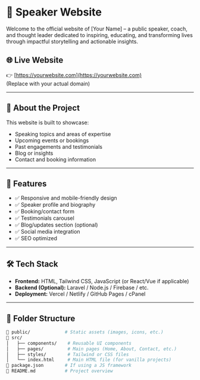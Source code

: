 # 🎤 Speaker Website

Welcome to the official website of [Your Name] – a public speaker, coach, and thought leader dedicated to inspiring, educating, and transforming lives through impactful storytelling and actionable insights.

## 🌐 Live Website
👉 [https://yourwebsite.com](https://yourwebsite.com)  
(Replace with your actual domain)

---

## 📌 About the Project

This website is built to showcase:

- Speaking topics and areas of expertise
- Upcoming events or bookings
- Past engagements and testimonials
- Blog or insights
- Contact and booking information

---

## 🚀 Features

- ✅ Responsive and mobile-friendly design
- ✅ Speaker profile and biography
- ✅ Booking/contact form
- ✅ Testimonials carousel
- ✅ Blog/updates section (optional)
- ✅ Social media integration
- ✅ SEO optimized

---

## 🛠️ Tech Stack

- **Frontend:** HTML, Tailwind CSS, JavaScript (or React/Vue if applicable)
- **Backend (Optional):** Laravel / Node.js / Firebase / etc.
- **Deployment:** Vercel / Netlify / GitHub Pages / cPanel

---

## 📂 Folder Structure

```bash
📁 public/             # Static assets (images, icons, etc.)
📁 src/
│   ├── components/    # Reusable UI components
│   ├── pages/         # Main pages (Home, About, Contact, etc.)
│   ├── styles/        # Tailwind or CSS files
│   └── index.html     # Main HTML file (for vanilla projects)
📄 package.json        # If using a JS framework
📄 README.md           # Project overview
